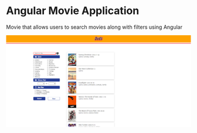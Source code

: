 # Angular Movie Application

Movie that allows users to search movies along with filters using Angular

![Alt text](src\assets\angularmovie.png "Angular Movie Site")
